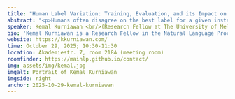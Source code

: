 ```yaml
---
title: "Human Label Variation: Training, Evaluation, and its Impact on Fairness"
abstract: "<p>Humans often disagree on the best label for a given instance, and this disagreement can be genuine (i.e. not due to errors). This is captured by the notion of human label variation (HLV), challenging the standard assumption that a labelled instance has a single ground truth and instead embracing the natural variation in human annotation to train and evaluate models. While various training methods and metrics for HLV have been proposed, it is still unclear which methods and metrics perform best in what settings. In the first part of this talk, I will present (1) our new HLV evaluation metric based on fuzzy set theory and (2) our extensive study into the best HLV training methods and evaluation metrics. One of the key findings is that some of the simplest methods in incorporating HLV into training result in substantial performance gains. Given the well-established trade-off between performance and model fairness, I will present our investigation into the interplay between HLV and fairness in the second part of the talk. One exciting finding is that without explicit debiasing, HLV can improve both performance and fairness, highlighting its potential as an efficient strategy to develop fairer models.</p>"
speaker: Kemal Kurniawan <br/>(Research Fellow at The University of Melbourne)
bio: 'Kemal Kurniawan is a Research Fellow in the Natural Language Processing group at the School of Computing and Information Systems, University of Melbourne and a 2025 DAAD AInet Fellow. His research is characterised by a focus on disadvantaged groups, such as speakers of underrepresented languages and marginalised cohorts in Australian society. The latter is facilitated through a collaboration with Justice Connect, a non-profit providing free legal assistance. Generating tangible real-world impacts, in 2025 the collaboration was: (a) selected as a Finalist of the Engagement Australia Award for the Excellence in Community Engagement category and (b) recognised with an award for Excellence in Engagement for Public Value and Social Inclusion by the Faculty of Engineering and IT, University of Melbourne. He has published in leading NLP venues such as Computational Linguistics (recently accepted), ACL, NAACL, and EACL. His work has been recognised with a Best Paper award in ALTA 2024 and an Outstanding Paper award in EACL 2023. Recently, he has developed an interest in neurosymbolic methods, Responsible AI, and Green AI.'
website: https://kkurniawan.com/
time: October 29, 2025; 10:30-11:30
location: Akademiestr. 7, room 218A (meeting room)
roomfinder: https://mainlp.github.io/contact/
img: assets/img/kemal.jpg
imgalt: Portrait of Kemal Kurniawan
imgside: right
anchor: 2025-10-29-kemal-kurniawan
---
```

